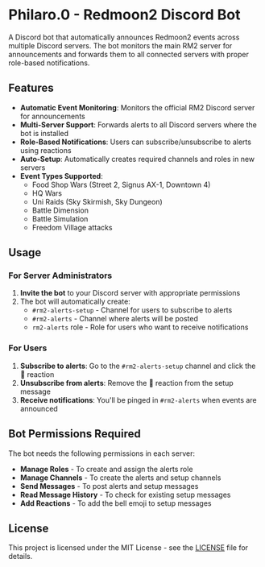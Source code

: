 # Philaro.0 - Redmoon2 Discord Bot

A Discord bot that automatically announces Redmoon2 events across multiple Discord servers. The bot monitors the main RM2 server for announcements and forwards them to all connected servers with proper role-based notifications.

## Features

- **Automatic Event Monitoring**: Monitors the official RM2 Discord server for announcements
- **Multi-Server Support**: Forwards alerts to all Discord servers where the bot is installed
- **Role-Based Notifications**: Users can subscribe/unsubscribe to alerts using reactions
- **Auto-Setup**: Automatically creates required channels and roles in new servers
- **Event Types Supported**:
  - Food Shop Wars (Street 2, Signus AX-1, Downtown 4)
  - HQ Wars
  - Uni Raids (Sky Skirmish, Sky Dungeon)
  - Battle Dimension
  - Battle Simulation
  - Freedom Village attacks


## Usage

### For Server Administrators

1. **Invite the bot** to your Discord server with appropriate permissions
2. The bot will automatically create:
   - `#rm2-alerts-setup` - Channel for users to subscribe to alerts
   - `#rm2-alerts` - Channel where alerts will be posted
   - `rm2-alerts` role - Role for users who want to receive notifications

### For Users

1. **Subscribe to alerts**: Go to the `#rm2-alerts-setup` channel and click the 🔔 reaction
2. **Unsubscribe from alerts**: Remove the 🔔 reaction from the setup message
3. **Receive notifications**: You'll be pinged in `#rm2-alerts` when events are announced

## Bot Permissions Required

The bot needs the following permissions in each server:
- **Manage Roles** - To create and assign the alerts role
- **Manage Channels** - To create the alerts and setup channels
- **Send Messages** - To post alerts and setup messages
- **Read Message History** - To check for existing setup messages
- **Add Reactions** - To add the bell emoji to setup messages



## License

This project is licensed under the MIT License - see the [LICENSE](LICENSE) file for details.
